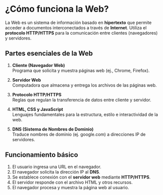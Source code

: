 # ¿Cómo funciona la Web?

La Web es un sistema de información basado en **hipertexto** que permite acceder a documentos interconectados a través de **Internet**. Utiliza el **protocolo HTTP/HTTPS** para la comunicación entre clientes (navegadores) y servidores.

## Partes esenciales de la Web

1. **Cliente (Navegador Web)**  
   Programa que solicita y muestra páginas web (ej., Chrome, Firefox).

2. **Servidor Web**  
   Computadora que almacena y entrega los archivos de las páginas web.

3. **Protocolo HTTP/HTTPS**  
   Reglas que regulan la transferencia de datos entre cliente y servidor.

4. **HTML, CSS y JavaScript**  
   Lenguajes fundamentales para la estructura, estilo e interactividad de la web.

5. **DNS (Sistema de Nombres de Dominio)**  
   Traduce nombres de dominio (ej. google.com) a direcciones IP de servidores.

## Funcionamiento básico

1. El usuario ingresa una URL en el navegador.  
2. El navegador solicita la dirección IP al **DNS**.  
3. Se establece conexión con el **servidor web** mediante **HTTP/HTTPS**.  
4. El servidor responde con el archivo HTML y otros recursos.  
5. El navegador procesa y muestra la página web al usuario.
